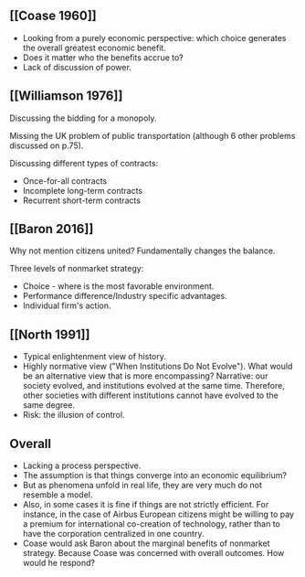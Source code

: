 ## [[Coase 1960]]
* Looking from a purely economic perspective: which choice generates the overall greatest economic benefit.
* Does it matter who the benefits accrue to?
* Lack of discussion of power.

## [[Williamson 1976]]
Discussing the bidding for a monopoly.

Missing the UK problem of public transportation (although 6 other problems discussed on p.75).

Discussing different types of contracts:

* Once-for-all contracts
* Incomplete long-term contracts
* Recurrent short-term contracts

## [[Baron 2016]]

Why not mention citizens united? Fundamentally changes the balance.

Three levels of nonmarket strategy:

* Choice - where is the most favorable environment.
* Performance difference/Industry specific advantages.
* Individual firm's action.

## [[North 1991]]
* Typical enlightenment view of history.
* Highly normative view ("When Institutions Do Not Evolve"). What would be an alternative view that is more encompassing? Narrative: our society evolved, and institutions evolved at the same time. Therefore, other societies with different institutions cannot have evolved to the same degree.
* Risk: the illusion of control.

## Overall
* Lacking a process perspective.
* The assumption is that things converge into an economic equilibrium?
* But as phenomena unfold in real life, they are very much do not resemble a model.
* Also, in some cases it is fine if things are not strictly efficient. For instance, in the case of Airbus European citizens might be willing to pay a premium for international co-creation of technology, rather than to have the corporation centralized in one country.
* Coase would ask Baron about the marginal benefits of nonmarket strategy. Because Coase was concerned with overall outcomes. How would he respond?